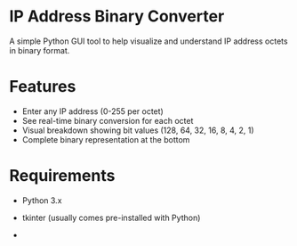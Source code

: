 # IP Address Binary Converter

A simple Python GUI tool to help visualize and understand IP address octets in binary format.

# Features

- Enter any IP address (0-255 per octet)
- See real-time binary conversion for each octet
- Visual breakdown showing bit values (128, 64, 32, 16, 8, 4, 2, 1)
- Complete binary representation at the bottom

# Requirements

- Python 3.x
- tkinter (usually comes pre-installed with Python)

- 
